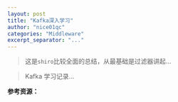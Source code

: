 ```yaml
---
layout: post
title: "Kafka深入学习"
author: "nice01qc"
categories: "Middleware"
excerpt_separator: "..."
---
```


> 这是`shiro`比较全面的总结，从最基础是过滤器讲起...

> Kafka 学习记录...
>





















**参考资源：**

[图解 Kafka 之实战指南]: https://juejin.im/book/5c7d467e5188251b9156fdc0	"图解 Kafka 之实战指南"

